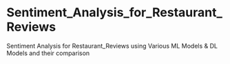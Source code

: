 # Sentiment_Analysis_for_Restaurant_Reviews
 Sentiment Analysis for Restaurant_Reviews using Various ML Models &amp; DL Models and their comparison
